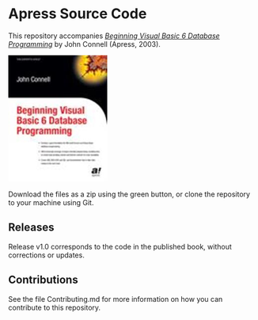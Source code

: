 # Apress Source Code

This repository accompanies [*Beginning Visual Basic 6 Database Programming*](http://www.apress.com/9781590592519) by John Connell (Apress, 2003).

![Cover image](9781590592519.jpg)

Download the files as a zip using the green button, or clone the repository to your machine using Git.

## Releases

Release v1.0 corresponds to the code in the published book, without corrections or updates.

## Contributions

See the file Contributing.md for more information on how you can contribute to this repository.
